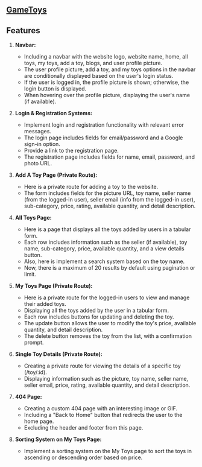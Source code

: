 ## [GameToys](https://video-gaming-toys.web.app/)

## Features

1. **Navbar:**

   - Including a navbar with the website logo, website name, home, all toys, my toys, add a toy, blogs, and user profile picture.
   - The user profile picture, add a toy, and my toys options in the navbar are conditionally displayed based on the user's login status.
   - If the user is logged in, the profile picture is shown; otherwise, the login button is displayed.
   - When hovering over the profile picture, displaying the user's name (if available).

2. **Login & Registration Systems:**

   - Implement login and registration functionality with relevant error messages.
   - The login page includes fields for email/password and a Google sign-in option.
   - Provide a link to the registration page.
   - The registration page includes fields for name, email, password, and photo URL.

3. **Add A Toy Page (Private Route):**

   - Here is a private route for adding a toy to the website.
   - The form includes fields for the picture URL, toy name, seller name (from the logged-in user), seller email (info from the logged-in user), sub-category, price, rating, available quantity, and detail description.

4. **All Toys Page:**

   - Here is a page that displays all the toys added by users in a tabular form.
   - Each row includes information such as the seller (if available), toy name, sub-category, price, available quantity, and a view details button.
   - Also, here is implement a search system based on the toy name.
   - Now, there is a maximum of 20 results by default using pagination or limit.

5. **My Toys Page (Private Route):**

   - Here is a private route for the logged-in users to view and manage their added toys.
   - Displaying all the toys added by the user in a tabular form.
   - Each row includes buttons for updating and deleting the toy.
   - The update button allows the user to modify the toy's price, available quantity, and detail description.
   - The delete button removes the toy from the list, with a confirmation prompt.

6. **Single Toy Details (Private Route):**

   - Creating a private route for viewing the details of a specific toy (/toy/:id).
   - Displaying information such as the picture, toy name, seller name, seller email, price, rating, available quantity, and detail description.

7. **404 Page:**

   - Creating a custom 404 page with an interesting image or GIF.
   - Including a "Back to Home" button that redirects the user to the home page.
   - Excluding the header and footer from this page.

8. **Sorting System on My Toys Page:**
   - Implement a sorting system on the My Toys page to sort the toys in ascending or descending order based on price.
